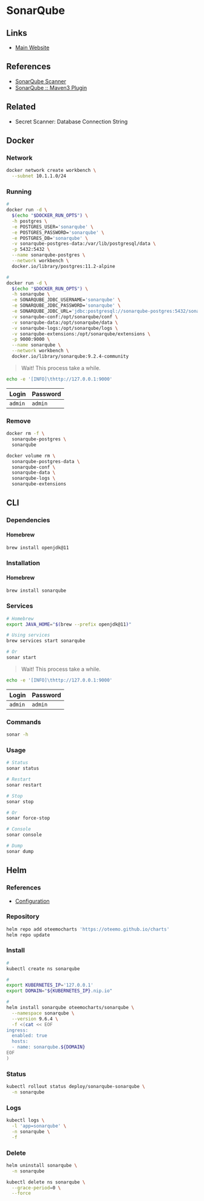 # SonarQube

<!--
https://plugins.miniorange.com/saml-single-sign-on-sso-sonarqube-using-simplesaml
https://github.com/BlockByBlock/jenkins-docker-with-goss/blob/master/doc/sonarqube.md
-->

## Links

- [Main Website](https://sonarqube.org)

## References

- [SonarQube Scanner](/sonarsource/sonarqube-scanner.md)
- [SonarQube :: Maven3 Plugin](https://mvnrepository.com/artifact/org.codehaus.sonar/sonar-maven3-plugin)

## Related

- Secret Scanner: Database Connection String

## Docker

### Network

```sh
docker network create workbench \
  --subnet 10.1.1.0/24
```

### Running

```sh
#
docker run -d \
  $(echo "$DOCKER_RUN_OPTS") \
  -h postgres \
  -e POSTGRES_USER='sonarqube' \
  -e POSTGRES_PASSWORD='sonarqube' \
  -e POSTGRES_DB='sonarqube' \
  -v sonarqube-postgres-data:/var/lib/postgresql/data \
  -p 5432:5432 \
  --name sonarqube-postgres \
  --network workbench \
  docker.io/library/postgres:11.2-alpine

#
docker run -d \
  $(echo "$DOCKER_RUN_OPTS") \
  -h sonarqube \
  -e SONARQUBE_JDBC_USERNAME='sonarqube' \
  -e SONARQUBE_JDBC_PASSWORD='sonarqube' \
  -e SONARQUBE_JDBC_URL='jdbc:postgresql://sonarqube-postgres:5432/sonarqube' \
  -v sonarqube-conf:/opt/sonarqube/conf \
  -v sonarqube-data:/opt/sonarqube/data \
  -v sonarqube-logs:/opt/sonarqube/logs \
  -v sonarqube-extensions:/opt/sonarqube/extensions \
  -p 9000:9000 \
  --name sonarqube \
  --network workbench \
  docker.io/library/sonarqube:9.2.4-community
```

> Wait! This process take a while.

```sh
echo -e '[INFO]\thttp://127.0.0.1:9000'
```

| Login   | Password |
| ------- | -------- |
| `admin` | `admin`  |

### Remove

```sh
docker rm -f \
  sonarqube-postgres \
  sonarqube

docker volume rm \
  sonarqube-postgres-data \
  sonarqube-conf \
  sonarqube-data \
  sonarqube-logs \
  sonarqube-extensions
```

## CLI

### Dependencies

#### Homebrew

```sh
brew install openjdk@11
```

### Installation

#### Homebrew

```sh
brew install sonarqube
```

<!-- #### Unix-like

```sh
wget \
  -O /tmp/sonarqube.zip \
  'https://binaries.sonarsource.com/Distribution/sonarqube/sonarqube-9.0.1.46107.zip'

( cd /tmp && unzip ./sonarqube.zip -d /opt && rm ./sonarqube.zip )

ln -s /opt/sonarqube-9.0.1.46107 /opt/sonarqube

export PATH="/opt/sonarqube/bin:$PATH"
``` -->

### Services

```sh
# Homebrew
export JAVA_HOME="$(brew --prefix openjdk@11)"

# Using services
brew services start sonarqube

# Or
sonar start
```

> Wait! This process take a while.

```sh
echo -e '[INFO]\thttp://127.0.0.1:9000'
```

| Login   | Password |
| ------- | -------- |
| `admin` | `admin`  |

### Commands

```sh
sonar -h
```

### Usage

```sh
# Status
sonar status

# Restart
sonar restart

# Stop
sonar stop

# Or
sonar force-stop

# Console
sonar console

# Dump
sonar dump
```

## Helm

### References

- [Configuration](https://github.com/Oteemo/charts/tree/master/charts/sonarqube#configuration)

### Repository

```sh
helm repo add oteemocharts 'https://oteemo.github.io/charts'
helm repo update
```

### Install

```sh
#
kubectl create ns sonarqube

#
export KUBERNETES_IP='127.0.0.1'
export DOMAIN="${KUBERNETES_IP}.nip.io"

#
helm install sonarqube oteemocharts/sonarqube \
  --namespace sonarqube \
  --version 9.6.4 \
  -f <(cat << EOF
ingress:
  enabled: true
  hosts:
  - name: sonarqube.${DOMAIN}
EOF
)
```

### Status

```sh
kubectl rollout status deploy/sonarqube-sonarqube \
  -n sonarqube
```

### Logs

```sh
kubectl logs \
  -l 'app=sonarqube' \
  -n sonarqube \
  -f
```

### Delete

```sh
helm uninstall sonarqube \
  -n sonarqube

kubectl delete ns sonarqube \
  --grace-period=0 \
  --force
```
